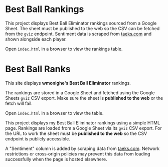 
# Best Ball Rankings

This project displays Best Ball Eliminator rankings sourced from a Google Sheet. The sheet must be published to the web so the CSV can be fetched from the `gviz` endpoint. Sentiment data is scraped from [taeks.com](https://taeks.com/nfl/bestball/leaderboard/rookie) and shown alongside each player.

Open `index.html` in a browser to view the rankings table.

# Best Ball Ranks

This site displays **wmonighe's Best Ball Eliminator** rankings.

The rankings are stored in a Google Sheet and fetched using the Google Sheets
`gviz` CSV export. Make sure the sheet is **published to the web** or the fetch
will fail.

Open `index.html` in a browser to view the table.

This project displays my Best Ball Eliminator rankings using a simple HTML
page. Rankings are loaded from a Google Sheet via its `gviz` CSV export.
For the URL to work the sheet must be **published to the web** so the CSV
endpoint is publicly accessible.

A "Sentiment" column is added by scraping data from
[taeks.com](https://taeks.com/nfl/bestball/leaderboard/rookie). Network
restrictions or cross‑origin policies may prevent this data from loading
successfully when the page is hosted elsewhere.

